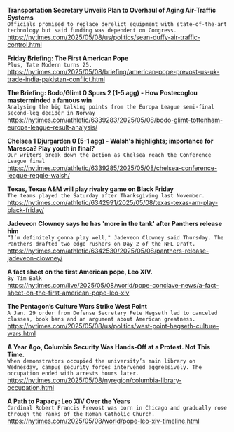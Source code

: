 **Transportation Secretary Unveils Plan to Overhaul of Aging Air-Traffic Systems**\
`Officials promised to replace derelict equipment with state-of-the-art technology but said funding was dependent on Congress.`\
https://nytimes.com/2025/05/08/us/politics/sean-duffy-air-traffic-control.html

**Friday Briefing: The First American Pope**\
`Plus, Tate Modern turns 25.`\
https://nytimes.com/2025/05/08/briefing/american-pope-prevost-us-uk-trade-india-pakistan-conflict.html

**The Briefing: Bodo/Glimt 0 Spurs 2 (1-5 agg) - How Postecoglou masterminded a famous win**\
`Analysing the big talking points from the Europa League semi-final second-leg decider in Norway`\
https://nytimes.com/athletic/6339283/2025/05/08/bodo-glimt-tottenham-europa-league-result-analysis/

**Chelsea 1 Djurgarden 0 (5-1 agg) - Walsh's highlights; importance for Maresca? Play youth in final?**\
`Our writers break down the action as Chelsea reach the Conference League final`\
https://nytimes.com/athletic/6339285/2025/05/08/chelsea-conference-league-reggie-walsh/

**Texas, Texas A&M will play rivalry game on Black Friday**\
`The teams played the Saturday after Thanksgiving last November.`\
https://nytimes.com/athletic/6342991/2025/05/08/texas-texas-am-play-black-friday/

**Jadeveon Clowney says he has 'more in the tank' after Panthers release him**\
`“I’m definitely gonna play well," Jadeveon Clowney said Thursday. The Panthers drafted two edge rushers on Day 2 of the NFL Draft.`\
https://nytimes.com/athletic/6342530/2025/05/08/panthers-release-jadeveon-clowney/

**A fact sheet on the first American pope, Leo XIV.**\
`By Tim Balk`\
https://nytimes.com/live/2025/05/08/world/pope-conclave-news/a-fact-sheet-on-the-first-american-pope-leo-xiv

**The Pentagon’s Culture Wars Strike West Point**\
`A Jan. 29 order from Defense Secretary Pete Hegseth led to canceled classes, book bans and an argument about American greatness.`\
https://nytimes.com/2025/05/08/us/politics/west-point-hegseth-culture-wars.html

**A Year Ago, Columbia Security Was Hands-Off at a Protest. Not This Time.**\
`When demonstrators occupied the university’s main library on Wednesday, campus security forces intervened aggressively. The occupation ended with arrests hours later.`\
https://nytimes.com/2025/05/08/nyregion/columbia-library-occupation.html

**A Path to Papacy: Leo XIV Over the Years**\
`Cardinal Robert Francis Prevost was born in Chicago and gradually rose through the ranks of the Roman Catholic Church.`\
https://nytimes.com/2025/05/08/world/pope-leo-xiv-timeline.html

